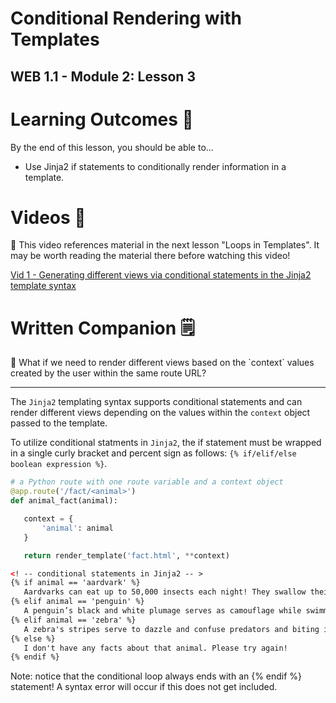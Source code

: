 # Conditional Rendering with Templates

## WEB 1.1 - Module 2: Lesson 3

# Learning Outcomes 💫

By the end of this lesson, you should be able to...

- Use Jinja2 if statements to conditionally render information in a template.

# Videos 🎥

<aside>
🚨 This video references material in the next lesson "Loops in Templates". It may be worth reading the material there before watching this video!

</aside>


<!-- [Vid 1 - Generating different views via conditional statements in the Jinja2 template syntax](https://file.notion.so/f/f/6004cc36-d69e-461f-a1c5-8e5078ac8f6b/e22199cd-31ad-4b5b-8268-51953e9a9037/9_Template_Conditionals.mov?table=block&id=37a0a656-14d2-4b01-9f33-c33188af3418&spaceId=6004cc36-d69e-461f-a1c5-8e5078ac8f6b&expirationTimestamp=1728064800000&signature=PDZBVpzjRt_BDoaJh2RpFrMfikdS8COyzUoN7UmbXZU&downloadName=9_Template_Conditionals.mov) -->

[Vid 1 - Generating different views via conditional statements in the Jinja2 template syntax](https://youtu.be/QnY-WcDyE4k)

<!-- # Exercises 💪

Complete the exercise in [this repl.it](https://repl.it/team/WebArchitecture/Module-202JinjaIfStatements) and submit your work. -->

# Written Companion 🗒

<aside>
🤔 What if we need to render different views based on the `context` values created by the user within the same route URL?

</aside>

---

The `Jinja2` templating syntax supports conditional statements and can render different views depending on the values within the `context` object passed to the template.

To utilize conditional statments in `Jinja2`, the if statement must be wrapped in a single curly bracket and percent sign as follows: `{% if/elif/else boolean expression %}`.

```python
# a Python route with one route variable and a context object
@app.route('/fact/<animal>')
def animal_fact(animal):

   context = {
       'animal': animal
   }

   return render_template('fact.html', **context)
```

```html
<! -- conditional statements in Jinja2 -- >
{% if animal == 'aardvark' %}
   Aardvarks can eat up to 50,000 insects each night! They swallow their food whole, without chewing it.
{% elif animal == 'penguin' %}
   A penguin’s black and white plumage serves as camouflage while swimming.
{% elif animal == 'zebra' %}
   A zebra's stripes serve to dazzle and confuse predators and biting insects.
{% else %}
   I don't have any facts about that animal. Please try again!
{% endif %}
```

Note: notice that the conditional loop always ends with an {% endif %} statement! A syntax error will occur if this does not get included.
